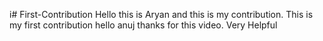 i# First-Contribution
Hello this is Aryan and this is my contribution.
This is my first contribution
hello anuj thanks for this video. Very Helpful
